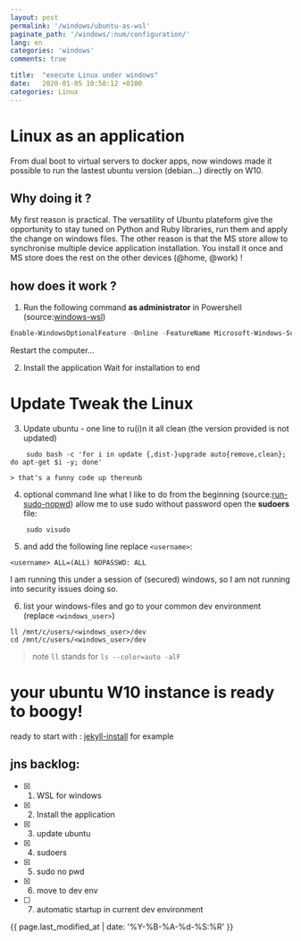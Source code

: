 ```yaml
---
layout: post
permalink: '/windows/ubuntu-as-wsl'
paginate_path: '/windows/:num/configuration/'
lang: en
categories: 'windows'
comments: true

title:  "execute Linux under windows"
date:   2020-01-05 10:58:12 +0100
categories: Linux
---
```

# Linux as an application
From dual boot to virtual servers to docker apps, now windows made it possible to run the lastest ubuntu version (debian...) directly on W10.
## Why doing it ? 
My first reason is practical.
The versatility of Ubuntu plateform give the opportunity to stay tuned on Python and Ruby libraries, run them and apply the change on windows files.
The other reason is that the MS store allow to synchronise multiple device application installation. You install it once and MS store does the rest on the other devices (@home, @work) !

## how does it work ?

1. Run the following command **as administrator** in Powershell (source:[windows-wsl])
```powershell
Enable-WindowsOptionalFeature -Online -FeatureName Microsoft-Windows-Subsystem-Linux
```
Restart the computer...

2. Install the application 
Wait for installation to end

# Update Tweak the Linux
3. Update ubuntu - one line to ru(i)n it all clean (the version provided is not updated)
```linux
	sudo bash -c 'for i in update {,dist-}upgrade auto{remove,clean}; do apt-get $i -y; done'
```
	> that's a funny code up thereunb
4. optional command line what I like to do from the beginning (source:[run-sudo-nopwd])
allow me to use sudo without password open the **sudoers** file:
```linux
	sudo visudo
```
5. and add the following line replace `<username>`: 
```linux
<username> ALL=(ALL) NOPASSWD: ALL
```
I am running this under a session of (secured) windows, so I am not running into security issues doing so.

6. list your windows-files and go to your common dev environment (replace `<windows_user>`)
```linux
ll /mnt/c/users/<windows_user>/dev
cd /mnt/c/users/<windows_user>/dev
```
> note `ll` stands for `ls --color=auto -alF `

# your ubuntu W10 instance is ready to boogy!
ready to start with : [jekyll-install] for example 

## jns backlog:
- [x] 1. WSL for windows
- [x] 2. Install the application
- [x] 3. update ubuntu
- [x] 4. sudoers
- [x] 5. sudo no pwd
- [x] 6. move to dev env
- [ ] 7. automatic startup in current dev environment 

[windows-wsl]: https://docs.microsoft.com/en-us/windows/wsl/install-win10
[run-sudo-nopwd]: https://www.tecmint.com/run-sudo-command-without-password-linux/
[jekyll-install]: https://jekyllrb.com/docs/installation/ubuntu/

{{ page.last_modified_at | date: '%Y-%B-%A-%d-%S:%R' }}